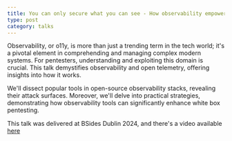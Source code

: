 ```yaml
---
title: You can only secure what you can see - How observability empowers security
type: post
category: talks
---
```


Observability, or o11y, is more than just a trending term in the tech world; it's a pivotal element in comprehending and managing complex modern systems. For pentesters, understanding and exploiting this domain is crucial. This talk demystifies observability and open telemetry, offering insights into how it works. 

We'll dissect popular tools in open-source observability stacks, revealing their attack surfaces. Moreover, we'll delve into practical strategies, demonstrating how observability tools can significantly enhance white box pentesting.

This talk was delivered at BSides Dublin 2024, and there's a video available [here](https://youtu.be/NZIHBzq9tzY?si=r4Adrkmoycxen2ME
)
